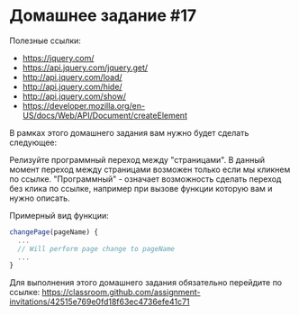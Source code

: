 # Домашнее задание #17

Полезные ссылки:

 - https://jquery.com/
 - https://api.jquery.com/jquery.get/
 - http://api.jquery.com/load/
 - http://api.jquery.com/hide/
 - http://api.jquery.com/show/
 - https://developer.mozilla.org/en-US/docs/Web/API/Document/createElement

В рамках этого домашнего задания вам нужно будет сделать следующее:

Релизуйте программный переход между "страницами". В данный момент переход между страницами возможен только если мы кликнем по ссылке. "Программный" - означает возможность сделать переход без клика по ссылке, например при вызове функции которую вам и нужно описать.

Примерный вид функции:
```js
changePage(pageName) {
  ...
  // Will perform page change to pageName
  ...
}
```

Для выполнения этого домашнего задания обязательно перейдите по ссылке: 
https://classroom.github.com/assignment-invitations/42515e769e0fd18f63ec4736efe41c71